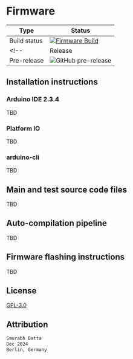 # Firmware

| Type | Status |
|------|---------|
| Build status | [![Firmware Build](https://github.com/dattasaurabh82/help-button-firmware/actions/workflows/build_main_firmware.yml/badge.svg)](https://github.com/dattasaurabh82/help-button-firmware/actions/workflows/build_main_firmware.yml) |
<!-- | Release | ![GitHub release (latest by date)](https://img.shields.io/github/v/release/dattasaurabh82/help-button-firmware?label=release) |
| Pre-release | ![GitHub pre-release](https://img.shields.io/github/v/release/dattasaurabh82/help-button-firmware?include_prereleases&label=pre-release) | -->


## Installation instructions

### Arduino IDE 2.3.4

TBD

### Platform IO

TBD

### arduino-cli

TBD

## Main and test source code files

TBD

## Auto-compilation pipeline

TBD

## Firmware flashing instructions

TBD

## License

[GPL-3.0](LICENSE)

## Attribution

```txt
Saurabh Datta
Dec 2024
Berlin, Germany
```
